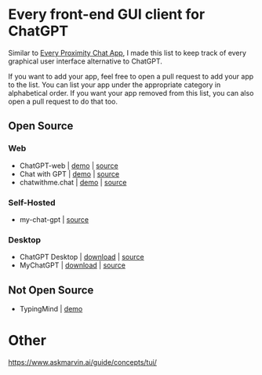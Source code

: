 # Every front-end GUI client for ChatGPT

Similar to [Every Proximity Chat App](https://github.com/billmei/every-proximity-chat-app), I made this list to keep track of every graphical user interface alternative to ChatGPT.

If you want to add your app, feel free to open a pull request to add your app to the list. You can list your app under the appropriate category in alphabetical order. If you want your app removed from this list, you can also open a pull request to do that too.

## Open Source

### Web
- ChatGPT-web | [demo](https://niek.github.io/chatgpt-web/) | [source](https://github.com/cogentapps/chat-with-gpt)
- Chat with GPT | [demo](https://chatwithgpt.netlify.app/) | [source](https://github.com/cogentapps/chat-with-gpt)
- chatwithme.chat | [demo](https://www.chatwithme.chat/) | [source](https://github.com/kierangilliam/chatwithme.chat)

### Self-Hosted
- my-chat-gpt | [source](https://github.com/michaelnutt02/my-chat-gpt)

### Desktop
- ChatGPT Desktop | [download](https://github.com/chatgptui/desktop/releases) | [source](https://github.com/chatgptui/desktop)
- MyChatGPT | [download](https://github.com/Loeffeldude/my-chat-gpt/releases) | [source](https://github.com/Loeffeldude/my-chat-gpt)

## Not Open Source
- TypingMind | [demo](https://www.typingmind.com)


# Other
https://www.askmarvin.ai/guide/concepts/tui/
